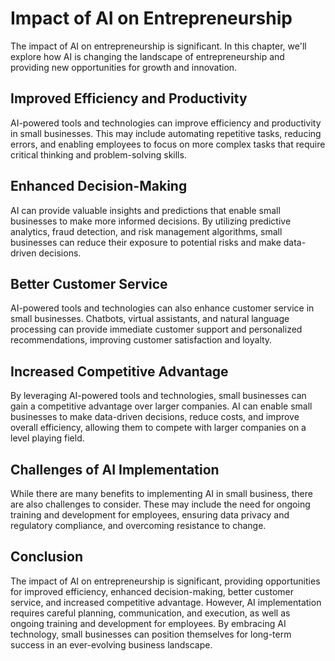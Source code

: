 Impact of AI on Entrepreneurship
=============================================================================

The impact of AI on entrepreneurship is significant. In this chapter, we'll explore how AI is changing the landscape of entrepreneurship and providing new opportunities for growth and innovation.

Improved Efficiency and Productivity
------------------------------------

AI-powered tools and technologies can improve efficiency and productivity in small businesses. This may include automating repetitive tasks, reducing errors, and enabling employees to focus on more complex tasks that require critical thinking and problem-solving skills.

Enhanced Decision-Making
------------------------

AI can provide valuable insights and predictions that enable small businesses to make more informed decisions. By utilizing predictive analytics, fraud detection, and risk management algorithms, small businesses can reduce their exposure to potential risks and make data-driven decisions.

Better Customer Service
-----------------------

AI-powered tools and technologies can also enhance customer service in small businesses. Chatbots, virtual assistants, and natural language processing can provide immediate customer support and personalized recommendations, improving customer satisfaction and loyalty.

Increased Competitive Advantage
-------------------------------

By leveraging AI-powered tools and technologies, small businesses can gain a competitive advantage over larger companies. AI can enable small businesses to make data-driven decisions, reduce costs, and improve overall efficiency, allowing them to compete with larger companies on a level playing field.

Challenges of AI Implementation
-------------------------------

While there are many benefits to implementing AI in small business, there are also challenges to consider. These may include the need for ongoing training and development for employees, ensuring data privacy and regulatory compliance, and overcoming resistance to change.

Conclusion
----------

The impact of AI on entrepreneurship is significant, providing opportunities for improved efficiency, enhanced decision-making, better customer service, and increased competitive advantage. However, AI implementation requires careful planning, communication, and execution, as well as ongoing training and development for employees. By embracing AI technology, small businesses can position themselves for long-term success in an ever-evolving business landscape.
